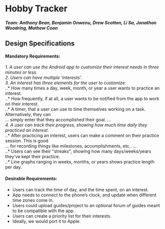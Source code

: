 # Hobby Tracker

##### Team: 	Anthony Bean, Benjamin Onwenu, Drew Scotton, Li Sa, Jonathon Woodring, Mathew Coon

## Design Specifications

#### Mandatory Requirements:
*1. A user can use the Android app to customize their interest needs in three minutes or less.*\
*2. Users can have multiple 'interests'.*\
*3. An interest has three elements for the user to customize:*\
..* How many times a day, week, month, or year a user wants to practice an interest.\
..* How frequently, if at all, a user wants to be notified from the app to work on their interest.\
..* A timer, that a user can use to time themselves working on a task. Alternatively, they can\
... simply enter that they accomplished their goal. ...\
*4. A user can track their progress, showing how much time daily they practiced an interest.*\
..* After practicing an interest, users can make a comment on their practice session. This is good\
... for recording things like milestones, accomplishments, etc.. ...\
..* Users can see their "streaks", showing how many days/weeks/years they've kept their practice.\
..* Line graphs ranging in weeks, months, or years shows practice length per day.


#### Desirable Requirements:
- Users can track the time of day, and the time spent, on an interest.
- App needs to connect to the phone’s clock, and update when different time zones come in.
- Users could upload guides/project to an optional forum of guides meant to be compatible with the app.
- Users can create a priority list for their interests.
- Ideally, we would port it to Apple.
